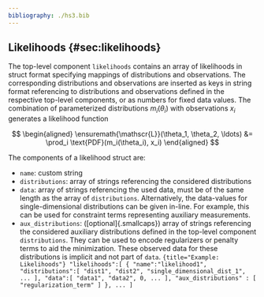 ```yaml
---
bibliography: ./hs3.bib
---
```



## Likelihoods {#sec:likelihoods} 
The top-level component `likelihoods` contains an array of likelihoods in struct format specifying mappings of distributions and observations. The corresponding distributions and observations are inserted as keys in string format referencing to distributions and observations defined in the respective top-level components, or as numbers for fixed data values. 
The combination of parameterized distributions $m_i(\theta_i)$ with observations $x_i$ generates a likelihood function 



$$
\begin{aligned} \ensuremath{\mathscr{L}}(\theta_1, \theta_2, \ldots) &=  \prod_i \text{PDF}(m_i(\theta_i), x_i) \end{aligned} 
$$



The components of a likelihood struct are: 
-   `name`: custom string 
-   `distributions`: array of strings referencing the considered     distributions 
-   `data`: array of strings referencing the used data, must be of the     same length as the array of `distributions`. Alternatively, the     data-values for single-dimensional distributions can be given     in-line. For example, this can be used for constraint terms     representing auxiliary measurements. 
-   `aux_distributions`: ([optional]{.smallcaps}) array of strings     referencing the considered auxiliary distributions defined in the     top-level component `distributions`. They can be used to encode     regularizers or penalty terms to aid the minimization. These     observed data for these distributions is implicit and not part of     `data`. 
``` {title="Example: Likelihoods"} "likelihoods":[ { "name":"likelihood1", "distributions":[ "dist1", "dist2", "single_dimensional_dist_1", ... ], "data":[ "data1", "data2", 0, ... ], "aux_distributions" : [ "regularization_term" ] }, ... ] ``` 
